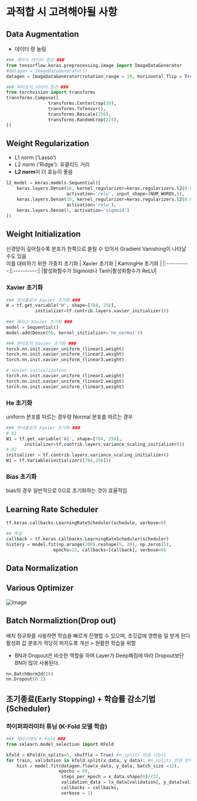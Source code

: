 # 과적합 시 고려해야될 사항

## Data Augmentation
- 데이터 량 늘림

```python
### 케라스 데이터 증강 ###
from tensorflow.keras.preprocessing.image import ImageDataGenerator
#datagen = ImageDataGenerator()
datagen = ImageDataGenerator(rotation_range = 10, horizontal_flip = True, zoom_range = 0.1)

### 파이토치 데이터 증강 ###
from torchvision import transforms
transforms.Compose([
				transforms.CenterCrop(10),
				transforms.ToTensor(),
				transforms.Rescale(256),
				transforms.RandomCrop(224),
])
```

## Weight Regularization
- L1 norm ('Lasso')
- L2 norm ('Ridge'): 유클리드 거리
- **L2 norm**이 더 효능이 좋음
```python
l2_model = keras.models.Sequential([
    keras.layers.Dense(16, kernel_regularizer=keras.regularizers.l2(0.001),
                       activation='relu', input_shape=(NUM_WORDS,)),
    keras.layers.Dense(16, kernel_regularizer=keras.regularizers.l2(0.001),
                       activation='relu'),
    keras.layers.Dense(1, activation='sigmoid')
])
```

## Weight Initialization
신경망이 깊어질수록 분포가 한쪽으로 쏠릴 수 있어서 Gradient Vanishing이 나타날 수도 있음  
이를 대비하기 위한 가중치 초기화
| Xavier 초기화 | KamingHe 초기화 |
|:----------:|:----------:|
|활성화함수가 Sigmoid나 Tanh|활성화함수가 ReLU|
### Xavier 초기화
```python
### 텐서플로우 Xavier 초기화 ###
W = tf.get_variable("W", shape=[784, 256],
           initializer=tf.contrib.layers.xavier_initializer())
           
### 케라스 Xavier 초기화 ###
model = Sequential()
model.add(Dense(50, kernel_initializer='he_normal'))

### 파이토치 Xavier 초기화 ###
torch.nn.init.xavier_uniform_(linear1.weight)
torch.nn.init.xavier_uniform_(linear2.weight)
torch.nn.init.xavier_uniform_(linear3.weight)

# xavier initialization
torch.nn.init.xavier_uniform_(linear1.weight)
torch.nn.init.xavier_uniform_(linear2.weight)
torch.nn.init.xavier_uniform_(linear3.weight)
```
### He 초기화
uniform 분포를 따르는 경우랑 Normal 분포를 따르는 경우
```python
### 텐서플로우 Xavier 초기화 ###
# 01
W1 = tf.get_variable('W1', shape=[784, 256],
       initializer=tf.contrib.layers.variance_scaling_initializer())
# 02       
initializer = tf.contrib.layers.variance_scaling_initializer()
W1 = tf.Variable(initializer([784,256]))
```
### Bias 초기화
bias의 경우 일반적으로 0으로 초기화하는 것이 효율적임

## Learning Rate Scheduler
```python
tf.keras.callbacks.LearningRateScheduler(schedule, verbose=0)

## 학습
callback = tf.keras.callbacks.LearningRateScheduler(scheduler)
history = model.fit(np.arange(100).reshape(5, 20), np.zeros(5),
                  epochs=15, callbacks=[callback], verbose=0)
```
## Data Normalization

## Various Optimizer

![image](https://user-images.githubusercontent.com/72767245/106107190-fa23dc00-6189-11eb-8c9c-065e18577a0a.png)


## Batch Normaliztion(Drop out)
배치 정규화를 사용하면 학습을 빠르게 진행할 수 있으며, 초깃값에 영향을 덜 받게 된다  
활성화 값 분포가 적당히 퍼지도록 개선 > 원활한 학습을 위함
- BN과 Dropout은 비슷한 역할을 하며 Layer가 Deep해짐에 따라 Dropout보단 BN이 많이 사용된다.

```python
nn.BatchNorm2d(16)
nn.Dropout(0.2)
```

## 조기종료(Early Stopping) + 학습률 감소기법(Scheduler)

### 하이퍼파라미터 튜닝 (K-Fold 모델 학습)
```python
### 케라스에서 K-Fold ###
from sklearn.model_selection import KFold

kfold = KFold(n_splits=5, shuffle = True) #n_splits 만큼 나눈다
for train, validation in kfold.split(x_data, y_data): #n_splits 만큼 반복
    hist = model.fit(datagen.flow(x_data, y_data, batch_size =32),                     
                    epochs = 60, 
                     steps_per_epoch = x_data.shape[0]//32, 
                     validation_data = (x_data[validation], y_data[validation]), 
                     callbacks = callbacks,
                     verbose = 1)
```
